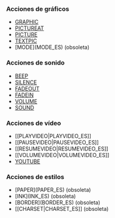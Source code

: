 ### Acciones de gráficos

* [GRAPHIC](GRAPHIC_ES)
* [PICTUREAT](PICTUREAT_ES)
* [PICTURE](PICTURE_ES)
* [TEXTPIC](TEXTPIC_ES)
* [MODE](MODE_ES\) \(obsoleta)

### Acciones de sonido

* [BEEP](BEEP_ES)
* [SILENCE](SILENCE_ES)
* [FADEOUT](FADEOUT_ES)
* [FADEIN](FADEIN_ES)
* [VOLUME](VOLUME_ES)
* [SOUND](SOUND_ES)

### Acciones de vídeo

* \[\[PLAYVIDEO\|PLAYVIDEO\_ES\]\]
* \[\[PAUSEVIDEO\|PAUSEVIDEO\_ES\]\]
* \[\[RESUMEVIDEO\|RESUMEVIDEO\_ES\]\]
* \[\[VOLUMEVIDEO\|VOLUMEVIDEO\_ES\]\]
* [YOUTUBE](YOUTUBE_ES) 

### Acciones de estilos

* [PAPER](PAPER_ES\) \(obsoleta)
* [INK](INK_ES\) \(obsoleta)
* [BORDER](BORDER_ES\) \(obsoleta)
* \[\[CHARSET\|CHARSET\_ES\]\] \(obsoleta\)



